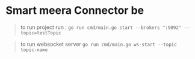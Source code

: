 # Smart meera Connector be 
> to run project run :
``` go run cmd/main.go start --brokers ":9092" --topic=testTopic ``` 

> to run websocket server 
``` go run cmd/main.go ws-start --topic topic-name ```